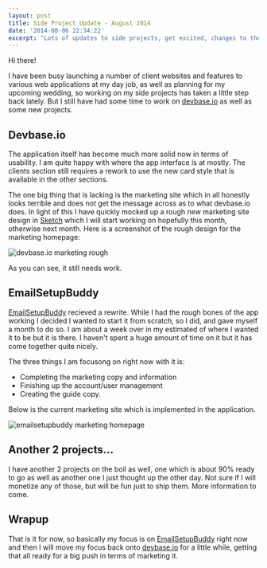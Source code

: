 ```yaml
---
layout: post
title: Side Project Update - August 2014
date: '2014-08-06 22:34:22'
excerpt: "Lots of updates to side projects, get excited, changes to the existing and the talk of 2 new side projects"
---
```


Hi there!

I have been busy launching a number of client websites and features to various web applications at my day job, as well as planning for my upcoming wedding, so working on my side projects has taken a little step back lately.
But I still have had some time to work on [devbase.io](https://devbase.io) as well as some new projects.

## Devbase.io
The application itself has become much more solid now in terms of usability. I am quite happy with where the app interface is at mostly. The clients section still requires a rework to use the new card style that is available in the other sections.

The one big thing that is lacking is the marketing site which in all honestly looks terrible and does not get the message across as to what devbase.io does. In light of this I have quickly mocked up a rough new marketing site design in [Sketch](http://bohemiancoding.com/sketch/) which I will start working on hopefully this month, otherwise next month.
Here is a screenshot of the rough design for the marketing homepage:

![devbase.io marketing rough](/content/images/2014/Aug/devbase-marketing.jpg)

As you can see, it still needs work.

## EmailSetupBuddy
[EmailSetupBuddy](http://emailsetupbuddy.com) recieved a rewrite. While I had the rough bones of the app working I decided I wanted to start it from scratch, so I did, and gave myself a month to do so. I am about a week over in my estimated of where I wanted it to be but it is there.
I haven't spent a huge amount of time on it but it has come together quite nicely.

The three things I am focusong on right now with it is:
- Completing the marketing copy and information
- Finishing up the account/user management
- Creating the guide copy.

Below is the current marketing site which is implemented in the application.

![emailsetupbuddy marketing homepage](/content/images/2014/Aug/emailsetupbuddy-homepage.jpg)

## Another 2 projects...
I have another 2 projects on the boil as well, one which is about 90% ready to go as well as another one I just thought up the other day. Not sure if I will monetize any of those, but will be fun just to ship them. More information to come.

## Wrapup
That is it for now, so basically my focus is on [EmailSetupBuddy](http://emailsetupbuddy.com) right now and then I will move my focus back onto [devbase.io](https://devbase.io) for a little while, getting that all ready for a big push in terms of marketing it.
